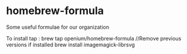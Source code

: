 # homebrew-formula
Some useful formulae for our organization

To install tap :
brew tap openium/homebrew-formula
//Remove previous versions if installed
brew install imagemagick-librsvg
